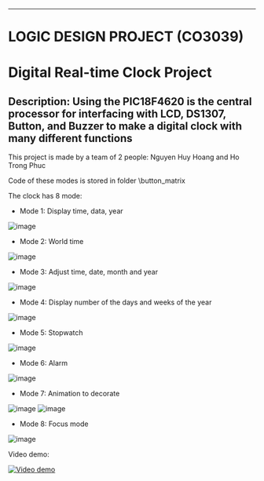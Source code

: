 -------------------------------
LOGIC DESIGN PROJECT (CO3039)
===============================
Digital Real-time Clock Project
===============================
 Description: Using the PIC18F4620 is the central processor for interfacing with LCD, DS1307, Button, and Buzzer to make a digital clock with many different functions 
 ------------------------------
 This project is made by a team of 2 people: Nguyen Huy Hoang and Ho Trong Phuc
 
 Code of these modes is stored in folder \button_matrix
 
 The clock has 8 mode:
 - Mode 1: Display time, data, year

 ![image](https://user-images.githubusercontent.com/80350443/236438013-33f4341e-36ac-4cd8-909c-653d287a46a9.png)
 
 - Mode 2: World time

![image](https://user-images.githubusercontent.com/80350443/236438461-3454dac2-0925-4b75-9c84-b812544b8daa.png)

- Mode 3: Adjust time, date, month and year

![image](https://user-images.githubusercontent.com/80350443/236438795-9c80d032-3266-4d83-a4e6-2b68b30eccf1.png)

- Mode 4: Display number of the days and weeks of the year

![image](https://user-images.githubusercontent.com/80350443/236439190-404517aa-1631-4638-9d14-51e9c4e1c4a3.png)

- Mode 5: Stopwatch

![image](https://user-images.githubusercontent.com/80350443/236439453-01a16021-905a-40ec-954e-1ed1c6971316.png)

- Mode 6: Alarm

![image](https://user-images.githubusercontent.com/80350443/236439718-ec70ad71-7d42-4635-bddc-974f7214f72b.png)

- Mode 7: Animation to decorate

![image](https://user-images.githubusercontent.com/80350443/236439928-fcb56f50-9945-4be9-98fb-66d45f444492.png)
![image](https://user-images.githubusercontent.com/80350443/236440070-b47a7a03-613e-4169-8895-a384cafd03dd.png)

- Mode 8: Focus mode

![image](https://user-images.githubusercontent.com/80350443/236440187-323cdc6d-19ad-4d36-9c6b-267cf12a31e9.png)

Video demo:

[![Video demo](https://img.youtube.com/vi/-NkqBscCRpA/0.jpg)](https://www.youtube.com/watch?v=-NkqBscCRpA)



